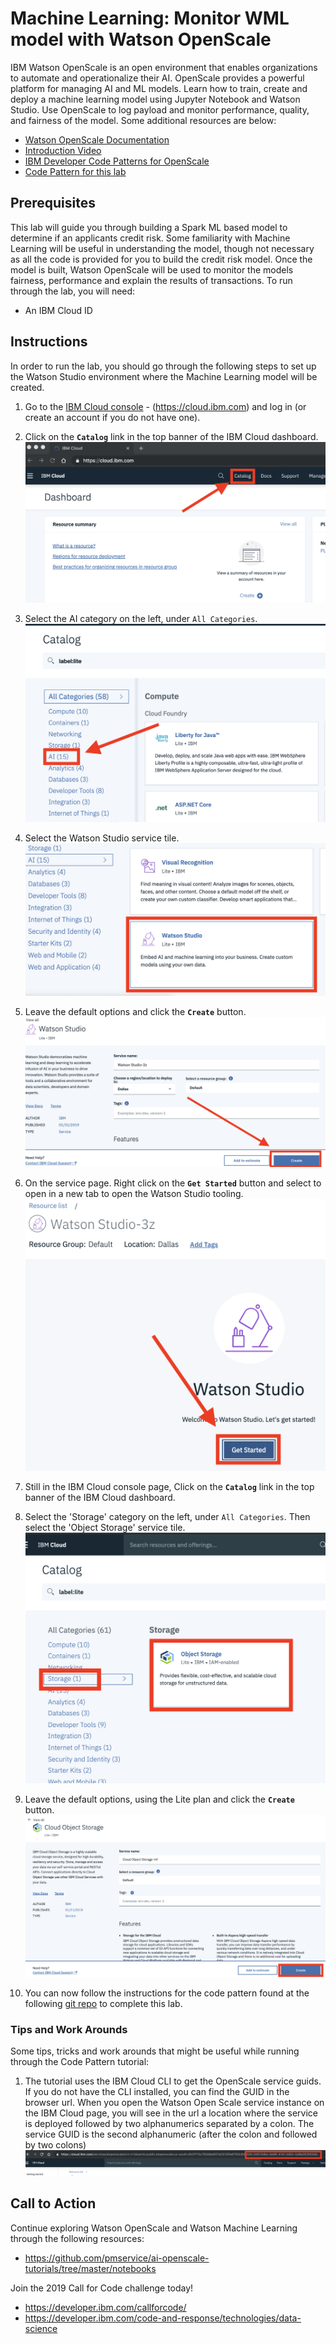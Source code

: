 # Machine Learning: Monitor WML model with Watson OpenScale

IBM Watson OpenScale is an open environment that enables organizations to automate and operationalize their AI. OpenScale provides a powerful platform for managing AI and ML models. Learn how to train, create and deploy a machine learning model using Jupyter Notebook and Watson Studio. Use OpenScale to log payload and monitor performance, quality, and fairness of the model. Some additional resources are below:

* [Watson OpenScale Documentation](https://cloud.ibm.com/docs/services/ai-openscale?topic=ai-openscale-gettingstarted#gettingstarted)
* [Introduction Video](https://www.youtube.com/watch?v=udSKUkGANHA&t=2s)
* [IBM Developer Code Patterns for OpenScale](https://developer.ibm.com/?s=openscale&orderby=date&order=DESC&post_type%5B%5D=ibmcode_patterns)
* [Code Pattern for this lab](https://developer.ibm.com/patterns/monitor-performance-fairness-and-quality-of-a-wml-model-with-ai-openscale-apis/)

## Prerequisites

This lab will guide you through building a Spark ML based model to determine if an applicants credit risk. Some familiarity with Machine Learning will be useful in understanding the model, though not necessary as all the code is provided for you to build the credit risk model. Once the model is built, Watson OpenScale will be used to monitor the models fairness, performance and explain the results of transactions. To run through the lab, you will need:
* An IBM Cloud ID

## Instructions

In order to run the lab, you should go through the following steps to set up the Watson Studio environment where the Machine Learning model will be created.

1. Go to the [IBM Cloud console]((https://cloud.ibm.com)) - (https://cloud.ibm.com) and log in (or create an account if you do not have one).

1. Click on the **`Catalog`** link in the top banner of the IBM Cloud dashboard.  
   ![catalog-link](docs/images/1.png)

1. Select the AI category on the left, under `All Categories`.  
   ![ai-filter](docs/images/2.png)

1. Select the Watson Studio service tile.  
   ![ws-tile](docs/images/3.png)

1. Leave the default options and click the **`Create`** button.  
   ![create-ws-instance](docs/images/4.png)

1. On the service page. Right click on the **`Get Started`** button and select to open in a new tab to open the Watson Studio tooling.  
   ![ws-tooling](docs/images/5.png)

1. Still in the IBM Cloud console page, Click on the **`Catalog`** link in the top banner of the IBM Cloud dashboard.  

1. Select the 'Storage' category on the left, under `All Categories`. Then select the 'Object Storage' service tile.
   ![cloud-cos](docs/images/6.png)

1. Leave the default options, using the Lite plan and click the **`Create`** button.  
   ![create-ws-instance](docs/images/7.png)

1. You can now follow the instructions for the code pattern found at the following [git repo](https://github.com/IBM/monitor-wml-model-with-watson-openscale/blob/master/README.md) to complete this lab.

### Tips and Work Arounds

Some tips, tricks and work arounds that might be useful while running through the Code Pattern tutorial:

1. The tutorial uses the IBM Cloud CLI to get the OpenScale service guids. If you do not have the CLI installed, you can find the GUID in the browser url. When you open the Watson Open Scale service instance on the IBM Cloud page, you will see in the url a location where the service is deployed followed by two alphanumerics separated by a colon. The service GUID is the second alphanumeric (after the colon and followed by two colons)
   ![wos-url](docs/images/8.png)

## Call to Action

Continue exploring Watson OpenScale and Watson Machine Learning through the following resources:
* https://github.com/pmservice/ai-openscale-tutorials/tree/master/notebooks

Join the 2019 Call for Code challenge today!
* https://developer.ibm.com/callforcode/
* https://developer.ibm.com/code-and-response/technologies/data-science